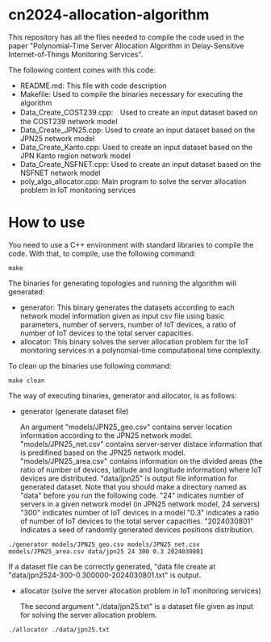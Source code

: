 # cn2024-allocation-algorithm

This repository has all the files needed to compile the code used in the paper "Polynomial-Time Server Allocation Algorithm in Delay-Sensitive Internet-of-Things Monitoring Services".

The following content comes with this code:

 * README.md: This file with code description
 * Makefile: Used to compile the binaries necessary for executing the algorithm
 * Data_Create_COST239.cpp:　Used to create an input dataset based on the COST239 network model
 * Data_Create_JPN25.cpp: Used to create an input dataset based on the JPN25 network model
 * Data_Create_Kanto.cpp: Used to create an input dataset based on the JPN Kanto region network model
 * Data_Create_NSFNET.cpp: Used to create an input dataset based on the NSFNET network model
 * poly_algo_allocator.cpp: Main program to solve the server allocation problem in IoT monitoring services

# How to use

You need to use a C++ environment with standard libraries to compile the code. With
that, to compile, use the following command: 

```
make
```

The binaries for generating topologies and running the algorithm will generated:

 * generator: This binary generates the datasets according to each network model information given as input csv file using basic parameters, number of servers, number of IoT devices, a ratio of number of IoT devices to the total server capacities.
 * allocator: This binary solves the server allocation problem for the IoT monitoring services in a polynomial-time computational time complexity.

To clean up the binaries use following command:

```
make clean
```

The way of executing binaries, generator and allocator, is as follows:

* generator (generate dataset file)

  An argument "models/JPN25_geo.csv" contains server location information according to the JPN25 network model.
  "models/JPN25_net.csv" contains server-server distace information that is predifined based on the JPN25 network model.
  "models/JPN25_area.csv" contains information on the divided areas (the ratio of number of devices, latitude and longitude information) where IoT devices are distributed.
  "data/jpn25" is output file information for generated dataset.
  Note that you should make a directory named as "data" before you run the following code.
  "24" indicates number of servers in a given network model (in JPN25 network model, 24 servers)
  "300" indicates number of IoT devices in a model
  "0.3" indicates a ratio of number of IoT devices to the total server capacities.
  "2024030801" indicates a seed of randomly generated devices positions distribution.

```
./generator models/JPN25_geo.csv models/JPN25_net.csv models/JPN25_area.csv data/jpn25 24 300 0.3 2024030801
```

If a dataset file can be correctly generated, 
"data file create at "data/jpn2524-300-0.300000-2024030801.txt" is output.

* allocator (solve the server allocation problem in IoT monitoring services)

  The second argument "./data/jpn25.txt" is a dataset file given as input for solving the server allocation problem.

```
./allocator ./data/jpn25.txt
```



